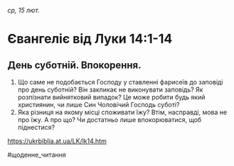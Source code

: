 
_ср, 15 лют._

# Євангеліє від Луки 14:1-14

## День суботній. Впокорення.
1. Що саме не подобається Господу у ставленні фарисеїв до заповіді про день суботній? Він закликає не виконувати заповідь? Як розпізнати вийнятковий випадок? Це може робити будь який християнин, чи лише Син Чоловічий Господь суботі?
2. Яка різниця на якому місці споживати їжу? Втім, насправді, мова не про їжу. А про що? Чи достатньо лише впокорюватися, щоб піднестися?

https://ukrbiblia.at.ua/LK/lk14.htm

#щоденне_читання
